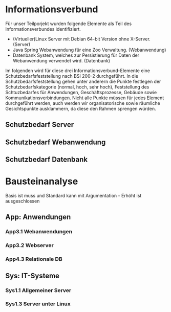 # Informationsverbund

Für unser Teilporjekt wurden folgende Elemente als Teil des Informationsverbundes identifiziert.

* (Virtueller)Linux Server mit Debian 64-bit Version ohne X-Server. (Server)
* Java Spring Webanwendung für eine Zoo Verwaltung. (Webanwendung)
* Datenbank System, welches zur Persistierung für Daten der Webanwendung verwendet wird. (Datenbank)

Im folgenden wird für diese drei Informationsverbund-Elemente eine Schutzbedarfsfeststellung nach BSI 200-2 durchgeführt.
In die Schutzbedarfsfeststellung gehen unter anderern die Punkte festlegen der Schutzbedarfskategorie (normal, 
hoch, sehr hoch), Feststellung des Schtuzbedarfes für Anwendungen, Geschäftsprozesse, Gebäude sowie 
Kommunikationsverbindungen. Nicht alle Punkte müssen für jedes Element durchgeführt werden, auch werden wir 
organisatorische sowie räumliche Gesichtspunkte ausklammern, da diese den Rahmen sprengen würden.

## Schutzbedarf Server

## Schutzbedarf Webanwendung

## Schutzbedarf Datenbank

# Bausteinanalyse

Basis ist muss und Standard kann mit Argumentation - Erhöht ist ausgeschlossen

## App: Anwendungen

### App3.1 Webanwendungen

### App3.2 Webserver

### App4.3 Relationale DB

## Sys: IT-Systeme

### Sys1.1 Allgemeiner Server

### Sys1.3 Server unter Linux
